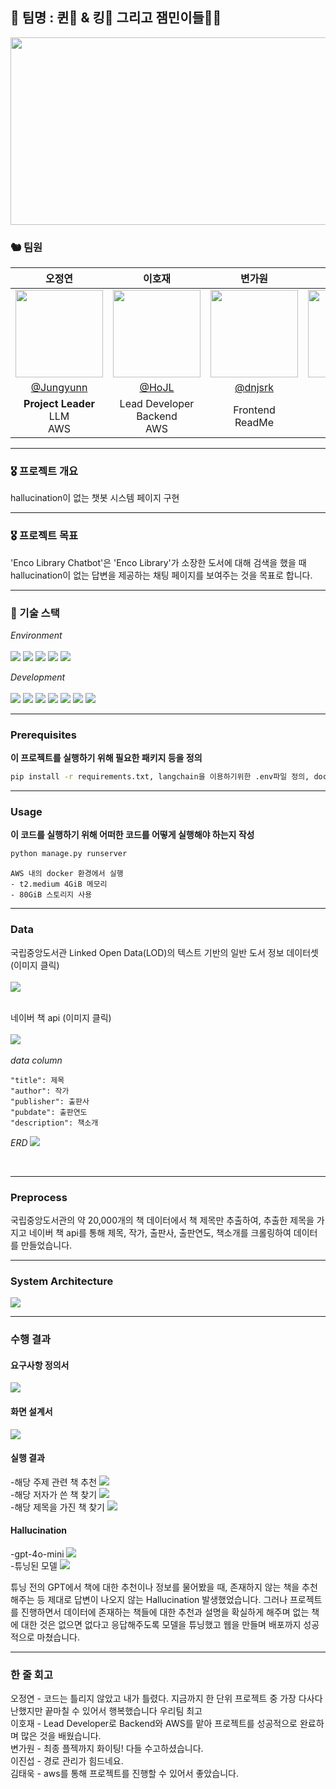 ## 👑 팀명 : 퀸🫅 & 킹🤴 그리고 잼민이들🤦‍♂️<br>

<p align="center"><img src="./img/sk.png" width="900" height="300"/></p>

### 🐿️ 팀원

|                                                        오정연                                                        |                         이호재                          |                                                        변가원                                                        |                                                        이진섭                                                        |                       김태욱                        |
| :------------------------------------------------------------------------------------------------------------------: | :-----------------------------------------------------: | :------------------------------------------------------------------------------------------------------------------: | :------------------------------------------------------------------------------------------------------------------: | :-------------------------------------------------: |
| <img src="https://github.com/user-attachments/assets/d920daaf-3baa-441d-ab1c-babb240b307b" width="140" height="140"> | <img src="./img/호재님짱.png" width="140" height="140"> | <img src="https://github.com/user-attachments/assets/a2497f47-8214-43c4-81f3-ed3ee637bbf5" width="140" height="140"> | <img src="https://github.com/user-attachments/assets/90d30dde-dfe5-4929-938f-2941dec79d65" width="140" height="140"> | <img src="./img/태욱.png" width="140" height="140"> |
|                                       [@Jungyunn](https://github.com/Jungyunn)                                       |            [@HoJL](https://github.com/HoJL)             |                                         [@dnjsrk](https://github.com/dnjsrk)                                         |                                        [@jururuj](https://github.com/jururuj)                                        |     [@Taeuk-Dog](https://github.com/Taeuk-Dog)      |
|                                          **Project Leader**<br/>LLM<br>AWS                                           |            Lead Developer <br>Backend<br>AWS            |                                                 Frontend <br>ReadMe                                                  |                                                  Backend<br>ReadMe                                                   |                         AWS                         |

</div>

<hr>

### 🎖️ 프로젝트 개요

hallucination이 없는 챗봇 시스템 페이지 구현

<hr>

### 🎖️ 프로젝트 목표

'Enco Library Chatbot'은 'Enco Library'가 소장한 도서에 대해 검색을 했을 때 hallucination이 없는 답변을 제공하는 채팅 페이지를 보여주는 것을 목표로 합니다.

<hr>

### 🔨 기술 스택

<div>

_Environment_
<br><br>
<img src="https://img.shields.io/badge/Python-3776AB?style=for-the-badge&logo=Python&logoColor=white">
<img src="https://img.shields.io/badge/Visual Studio Code-007ACC?style=for-the-badge&logo=Visual Studio Code&logoColor=white"/>
<img src="https://img.shields.io/badge/git-F05032?style=for-the-badge&logo=git&logoColor=white"/>
<img src="https://img.shields.io/badge/github-181717?style=for-the-badge&logo=github&logoColor=white"/>
<img src="https://img.shields.io/badge/amazonaws-232F3E?style=for-the-badge&logo=amazonaws&logoColor=white">

_Development_
<br><br>
<img src="https://img.shields.io/badge/html5-E34F26?style=for-the-badge&logo=html5&logoColor=white">
<img src="https://img.shields.io/badge/css-1572B6?style=for-the-badge&logo=css3&logoColor=white">
<img src="https://img.shields.io/badge/javascript-F7DF1E?style=for-the-badge&logo=javascript&logoColor=black">
<img src="https://img.shields.io/badge/django-092E20?style=for-the-badge&logo=django&logoColor=white">
<img src="https://img.shields.io/badge/langchain-1C3C3C?style=for-the-badge&logo=langchain&logoColor=white">
<img src="https://img.shields.io/badge/scikitlearn-F7931E?style=for-the-badge&logo=scikitlearn&logoColor=white">
<img src="https://img.shields.io/badge/json-000000?style=for-the-badge&logo=json&logoColor=white">

<hr>

### Prerequisites

**이 프로젝트를 실행하기 위해 필요한 패키지 등을 정의**

```cmd
pip install -r requirements.txt, langchain을 이용하기위한 .env파일 정의, docker env 파일
```

<hr>

### Usage

**이 코드를 실행하기 위해 어떠한 코드를 어떻게 실행해야 하는지 작성**

```cmd
python manage.py runserver
```

```
AWS 내의 docker 환경에서 실행
- t2.medium 4GiB 메모리
- 80GiB 스토리지 사용
```

<hr>

### Data

국립중앙도서관 Linked Open Data(LOD)의 텍스트 기반의 일반 도서 정보 데이터셋 (이미지 클릭)
<br>
<br>
<a href='https://lod.nl.go.kr/home/dataset/datadownload.do'><img src='./img/lod.png'></a>
<br>
<br>

네이버 책 api (이미지 클릭)
<br>
<br>
<a href='https://developers.naver.com/docs/serviceapi/search/book/book.md'><img src='./img/naver.jpg'></a>
<br>
<br>
_data column_

```
"title": 제목
"author": 작가
"publisher": 출판사
"pubdate": 출판연도
"description": 책소개
```

_ERD_
<img src='./img/erd.png'>

<br>

<hr>

### Preprocess

국립중앙도서관의 약 20,000개의 책 데이터에서 책 제목만 추출하여,
추출한 제목을 가지고 네이버 책 api를 통해 제목, 작가, 출판사, 출판연도, 책소개를 크롤링하여 데이터를 만들었습니다.

<hr>

### System Architecture

<img src='./img/아키텍쳐.png'> <br>

<hr>

### 수행 결과

#### 요구사항 정의서

<img src='./img/screen_infor.png'> <br>

#### 화면 설계서

<img src='./img/screen.png'> <br>

#### 실행 결과

-해당 주제 관련 책 추천
<img src='./img/page.png'> <br> -해당 저자가 쓴 책 찾기
<img src='./img/page_author.png'> <br> -해당 제목을 가진 책 찾기
<img src='./img/page_subject.png'> <br>

#### Hallucination

-gpt-4o-mini
<img src='./img/hallucination.png'> <br> -튜닝된 모델
<img src='./img/hallucination_fixed.png'> <br>

튜닝 전의 GPT에서 책에 대한 추천이나 정보를 물어봤을 때, 존재하지 않는 책을 추천해주는 등 제대로 답변이 나오지 않는 Hallucination 발생했었습니다. 그러나 프로젝트를 진행하면서 데이터에 존재하는 책들에 대한 추천과 설명을 확실하게 해주며 없는 책에 대한 것은 없으면 없다고 응답해주도록 모델을 튜닝했고 웹을 만들며 배포까지 성공적으로 마쳤습니다.

<hr>

### 한 줄 회고

오정연 - 코드는 틀리지 않았고 내가 틀렸다. 지금까지 한 단위 프로젝트 중 가장 다사다난했지만 끝마칠 수 있어서 행복했습니다 우리팀 최고
<br>
이호재 - Lead Developer로 Backend와 AWS를 맡아 프로젝트를 성공적으로 완료하며 많은 것을 배웠습니다.
<br>
변가원 - 최종 플젝까지 화이팅! 다들 수고하셨습니다.
<br>
이진섭 - 경로 관리가 힘드네요.
<br>
김태욱 - aws를 통해 프로젝트를 진행할 수 있어서 좋았습니다.
